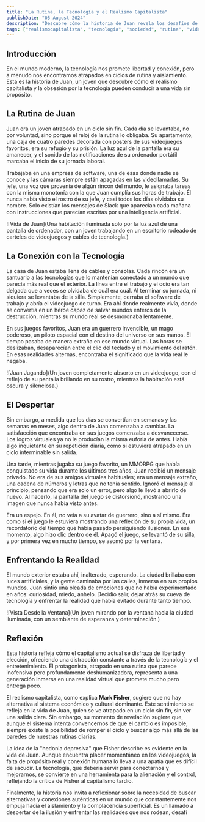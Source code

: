 ```yaml
---
title: "La Rutina, la Tecnología y el Realismo Capitalista"
publishDate: "05 August 2024"
description: "Descubre cómo la historia de Juan revela los desafíos de la modernidad y el impacto de la tecnología en nuestras vidas."
tags: ["realismocapitalista", "tecnología", "sociedad", "rutina", "videjuegos"]
---
```


## Introducción

En el mundo moderno, la tecnología nos promete libertad y conexión, pero a menudo nos encontramos atrapados en ciclos de rutina y aislamiento. Esta es la historia de Juan, un joven que descubre cómo el realismo capitalista y la obsesión por la tecnología pueden conducir a una vida sin propósito. 

## La Rutina de Juan

Juan era un joven atrapado en un ciclo sin fin. Cada día se levantaba, no por voluntad, sino porque el reloj de la rutina lo obligaba. Su apartamento, una caja de cuatro paredes decorada con pósters de sus videojuegos favoritos, era su refugio y su prisión. La luz azul de la pantalla era su amanecer, y el sonido de las notificaciones de su ordenador portátil marcaba el inicio de su jornada laboral.

Trabajaba en una empresa de software, una de esas donde nadie se conoce y las cámaras siempre están apagadas en las videollamadas. Su jefe, una voz que provenía de algún rincón del mundo, le asignaba tareas con la misma monotonía con la que Juan cumplía sus horas de trabajo. Él nunca había visto el rostro de su jefe, y casi todos los días olvidaba su nombre. Solo existían los mensajes de Slack que aparecían cada mañana con instrucciones que parecían escritas por una inteligencia artificial.

![Vida de Juan](Una habitación iluminada solo por la luz azul de una pantalla de ordenador, con un joven trabajando en un escritorio rodeado de carteles de videojuegos y cables de tecnología.)

## La Conexión con la Tecnología

La casa de Juan estaba llena de cables y consolas. Cada rincón era un santuario a las tecnologías que lo mantenían conectado a un mundo que parecía más real que el exterior. La línea entre el trabajo y el ocio era tan delgada que a veces se olvidaba de cuál era cuál. Al terminar su jornada, ni siquiera se levantaba de la silla. Simplemente, cerraba el software de trabajo y abría el videojuego de turno. Era ahí donde realmente vivía, donde se convertía en un héroe capaz de salvar mundos enteros de la destrucción, mientras su mundo real se desmoronaba lentamente.

En sus juegos favoritos, Juan era un guerrero invencible, un mago poderoso, un piloto espacial con el destino del universo en sus manos. El tiempo pasaba de manera extraña en ese mundo virtual. Las horas se deslizaban, desaparecían entre el clic del teclado y el movimiento del ratón. En esas realidades alternas, encontraba el significado que la vida real le negaba.

![Juan Jugando](Un joven completamente absorto en un videojuego, con el reflejo de su pantalla brillando en su rostro, mientras la habitación está oscura y silenciosa.)

## El Despertar

Sin embargo, a medida que los días se convertían en semanas y las semanas en meses, algo dentro de Juan comenzaba a cambiar. La satisfacción que encontraba en sus juegos comenzaba a desvanecerse. Los logros virtuales ya no le producían la misma euforia de antes. Había algo inquietante en su repetición diaria, como si estuviera atrapado en un ciclo interminable sin salida.

Una tarde, mientras jugaba su juego favorito, un MMORPG que había conquistado su vida durante los últimos tres años, Juan recibió un mensaje privado. No era de sus amigos virtuales habituales; era un mensaje extraño, una cadena de números y letras que no tenía sentido. Ignoró el mensaje al principio, pensando que era solo un error, pero algo le llevó a abrirlo de nuevo. Al hacerlo, la pantalla del juego se distorsionó, mostrando una imagen que nunca había visto antes.

Era un espejo. En él, no veía a su avatar de guerrero, sino a sí mismo. Era como si el juego le estuviera mostrando una reflexión de su propia vida, un recordatorio del tiempo que había pasado persiguiendo ilusiones. En ese momento, algo hizo clic dentro de él. Apagó el juego, se levantó de su silla, y por primera vez en mucho tiempo, se asomó por la ventana.

## Enfrentando la Realidad

El mundo exterior estaba ahí, inalterado, esperando. La ciudad brillaba con luces artificiales, y la gente caminaba por las calles, inmersa en sus propios mundos. Juan sintió una oleada de emociones que no había experimentado en años: curiosidad, miedo, anhelo. Decidió salir, dejar atrás su cueva de tecnología y enfrentar la realidad que había evitado durante tanto tiempo.

![Vista Desde la Ventana](Un joven mirando por la ventana hacia la ciudad iluminada, con un semblante de esperanza y determinación.)

## Reflexión

Esta historia refleja cómo el capitalismo actual se disfraza de libertad y elección, ofreciendo una distracción constante a través de la tecnología y el entretenimiento. El protagonista, atrapado en una rutina que parece inofensiva pero profundamente deshumanizadora, representa a una generación inmersa en una realidad virtual que promete mucho pero entrega poco.

El realismo capitalista, como explica **Mark Fisher**, sugiere que no hay alternativa al sistema económico y cultural dominante. Este sentimiento se refleja en la vida de Juan, quien se ve atrapado en un ciclo sin fin, sin ver una salida clara. Sin embargo, su momento de revelación sugiere que, aunque el sistema intenta convencernos de que el cambio es imposible, siempre existe la posibilidad de romper el ciclo y buscar algo más allá de las paredes de nuestras rutinas diarias.

La idea de la "hedonia depresiva" que Fisher describe es evidente en la vida de Juan. Aunque encuentra placer momentáneo en los videojuegos, la falta de propósito real y conexión humana lo lleva a una apatía que es difícil de sacudir. La tecnología, que debería servir para conectarnos y mejorarnos, se convierte en una herramienta para la alienación y el control, reflejando la crítica de Fisher al capitalismo tardío.

Finalmente, la historia nos invita a reflexionar sobre la necesidad de buscar alternativas y conexiones auténticas en un mundo que constantemente nos empuja hacia el aislamiento y la complacencia superficial. Es un llamado a despertar de la ilusión y enfrentar las realidades que nos rodean, desafi
